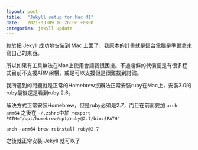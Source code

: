 ```yaml
---
layout: post
title:  "Jekyll setup for Mac M1"
date:   2021-03-09 16:26:00 +0800
categories: jekyll update
---
```


終於把 Jekyll 成功地安裝到 Mac 上面了，我原本的計畫就是這台電腦是準備拿來寫自己的東西。

所以如果有工具無法在Mac上使用會讓我很困擾。不過嚐鮮的代價便是有很多程式目前不支援ARM架構，或是可以支援但是很難找到討論。

我所遇到的問題就是正常的Homebrew沒辦法正常安裝ruby在Mac上，安裝3.0的ruby最後還是看到ruby 2.6。

解決方式正常安裝Homebrew，但是ruby必須是2.7，而且在前面要加 ```arch -arm64``` 之後在 ```~/.zshrc```中加上```export PATH="/opt/homebrew/opt/ruby@2.7/bin:$PATH"```
``` 
arch -arm64 brew reinstall ruby@2.7
```

之後就正常安裝 Jekyll 就可以了